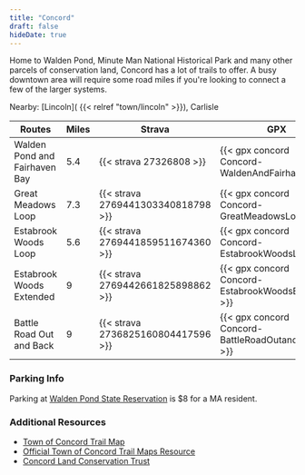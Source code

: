 ```yaml
---
title: "Concord"
draft: false
hideDate: true
---
```

Home to Walden Pond, Minute Man National Historical Park and many other parcels of conservation land, Concord has a lot of trails to offer. A busy downtown area will require some road miles if you're looking to connect a few of the larger systems.

Nearby: [Lincoln]( {{< relref "town/lincoln" >}}), Carlisle

| Routes                        | Miles | Strava                              | GPX                                                 |
| ---                           | ---   | ---                                 | ---                                                 |
| Walden Pond and Fairhaven Bay | 5.4   | {{< strava 27326808 >}}             | {{< gpx concord Concord-WaldenAndFairhaven >}}      |
| Great Meadows Loop            | 7.3   | {{< strava 2769441303340818798 >}}  | {{< gpx concord Concord-GreatMeadowsLoop >}}        |
| Estabrook Woods Loop          | 5.6   | {{< strava 2769441859511674360 >}}  | {{< gpx concord Concord-EstabrookWoodsLoop >}}      |
| Estabrook Woods Extended      | 9     | {{< strava 2769442661825898862 >}}  | {{< gpx concord Concord-EstabrookWoodsExtended >}}  |
| Battle Road Out and Back      | 9     | {{< strava 2736825160804417596 >}}  | {{< gpx concord Concord-BattleRoadOutandBack >}}    |

### Parking Info
Parking at [Walden Pond State Reservation](https://goo.gl/maps/DJzek9rj29dGULhD8) is $8 for a MA resident.

### Additional Resources
* [Town of Concord Trail Map](/files/concord/2015_Concord_TrailMap.pdf)
* [Official Town of Concord Trail Maps Resource](https://concordma.gov/734/Trail-Maps-Guides)
* [Concord Land Conservation Trust](http://www.concordland.org)
